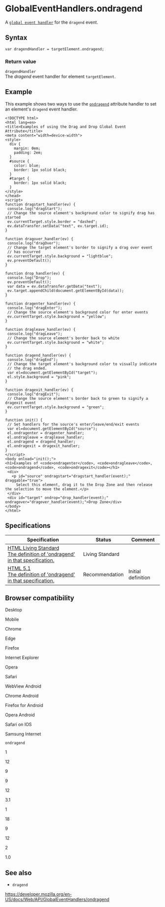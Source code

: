 # GlobalEventHandlers.ondragend

A [`global event handler`](../globaleventhandlers) for the `dragend` event.

## Syntax

    var dragendHandler = targetElement.ondragend;

### Return value

`dragendHandler`  
The _dragend_ event handler for element `targetElement`.

## Example

This example shows two ways to use the [`ondragend`](../globaleventhandlers) attribute handler to set an element's `dragend` event handler.

    <!DOCTYPE html>
    <html lang=en>
    <title>Examples of using the Drag and Drop Global Event Attribute</title>
    <meta content="width=device-width">
    <style>
      div {
        margin: 0em;
        padding: 2em;
      }
      #source {
        color: blue;
        border: 1px solid black;
      }
      #target {
        border: 1px solid black;
      }
    </style>
    </head>
    <script>
    function dragstart_handler(ev) {
     console.log("dragStart");
     // Change the source element's background color to signify drag has started
     ev.currentTarget.style.border = "dashed";
     ev.dataTransfer.setData("text", ev.target.id);
    }

    function dragover_handler(ev) {
     console.log("dragOver");
     // Change the target element's border to signify a drag over event
     // has occurred
     ev.currentTarget.style.background = "lightblue";
     ev.preventDefault();
    }

    function drop_handler(ev) {
     console.log("Drop");
     ev.preventDefault();
     var data = ev.dataTransfer.getData("text");
     ev.target.appendChild(document.getElementById(data));
    }

    function dragenter_handler(ev) {
     console.log("dragEnter");
     // Change the source element's background color for enter events
     ev.currentTarget.style.background = "yellow";
    }

    function dragleave_handler(ev) {
     console.log("dragLeave");
     // Change the source element's border back to white
     ev.currentTarget.style.background = "white";
    }

    function dragend_handler(ev) {
     console.log("dragEnd");
     // Change the target element's background color to visually indicate
     // the drag ended.
     var el=document.getElementById("target");
     el.style.background = "pink";
    }

    function dragexit_handler(ev) {
     console.log("dragExit");
     // Change the source element's border back to green to signify a dragexit event
     ev.currentTarget.style.background = "green";
    }

    function init() {
     // Set handlers for the source's enter/leave/end/exit events
     var el=document.getElementById("source");
     el.ondragenter = dragenter_handler;
     el.ondragleave = dragleave_handler;
     el.ondragend = dragend_handler;
     el.ondragexit = dragexit_handler;
    }
    </script>
    <body onload="init();">
    <h1>Examples of <code>ondragenter</code>, <code>ondragleave</code>, <code>ondragend</code>, <code>ondragexit</code></h1>
     <div>
       <p id="source" ondragstart="dragstart_handler(event);" draggable="true">
         Select this element, drag it to the Drop Zone and then release the selection to move the element.</p>
     </div>
     <div id="target" ondrop="drop_handler(event);" ondragover="dragover_handler(event);">Drop Zone</div>
    </body>
    </html>

## Specifications

<table><thead><tr class="header"><th>Specification</th><th>Status</th><th>Comment</th></tr></thead><tbody><tr class="odd"><td><a href="https://html.spec.whatwg.org/multipage/indices.html#ix-handler-ondragend">HTML Living Standard<br />
<span class="small">The definition of 'ondragend' in that specification.</span></a></td><td><span class="spec-living">Living Standard</span></td><td></td></tr><tr class="even"><td><a href="https://www.w3.org/TR/html51/index.html#ix-handler-ondragend">HTML 5.1<br />
<span class="small">The definition of 'ondragend' in that specification.</span></a></td><td><span class="spec-rec">Recommendation</span></td><td>Initial definition</td></tr></tbody></table>

## Browser compatibility

Desktop

Mobile

Chrome

Edge

Firefox

Internet Explorer

Opera

Safari

WebView Android

Chrome Android

Firefox for Android

Opera Android

Safari on IOS

Samsung Internet

`ondragend`

1

12

9

9

12

3.1

1

18

9

12

2

1.0

## See also

- `dragend`

<a href="https://developer.mozilla.org/en-US/docs/Web/API/GlobalEventHandlers/ondragend" class="_attribution-link">https://developer.mozilla.org/en-US/docs/Web/API/GlobalEventHandlers/ondragend</a>
